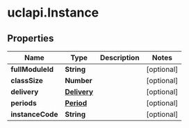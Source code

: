 # uclapi.Instance

## Properties

Name | Type | Description | Notes
------------ | ------------- | ------------- | -------------
**fullModuleId** | **String** |  | [optional] 
**classSize** | **Number** |  | [optional] 
**delivery** | [**Delivery**](Delivery.md) |  | [optional] 
**periods** | [**Period**](Period.md) |  | [optional] 
**instanceCode** | **String** |  | [optional] 


